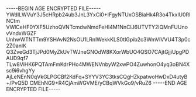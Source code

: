 -----BEGIN AGE ENCRYPTED FILE-----
YWdlLWVuY3J5cHRpb24ub3JnL3YxCi0+IFgyNTUxOSBiaHk4R3o4TkxlU0RlNCtm
VWlCeHF0YXF5UzhoQVNTcmdwNmdFeHI4M1NnClJ6UTVTY2lQMnFUUnovVndxWGZF
UnhwWTNTTm9YSHAvN2NsOU1LRnlWekkKLS0tIGpib2c3WmVlVVU4T3p0c2Z0anlK
Q3ZveGd3TjJPd0MyZkUvTWJneGNOdW8KXorWbUO4QSO7CAjtGjjiUpgPDAUD9qf7
TLw8ViHK6PQTAmFmKdrPHo4MWENVnbyW2xwPO4ZuwhonO4yq3oBN4Xsc9i6vhgYy
AjLeNEnN0qVkGLPGCBf2KdFq+SYYV3YC3tksCQgHZkpatwoHwDxD4utyB+/PvQ5D
CMEhNG9+R4CjAmWGVME/yCBqWVkGo9/vRuZ6
-----END AGE ENCRYPTED FILE-----
